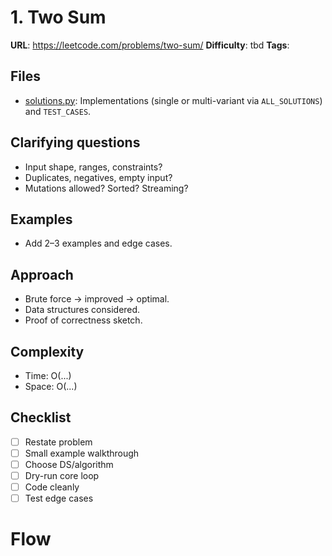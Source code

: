 # 1. Two Sum

**URL**: <https://leetcode.com/problems/two-sum/>
**Difficulty**: tbd
**Tags**:

## Files

- [solutions.py](solutions.py): Implementations (single or multi-variant via `ALL_SOLUTIONS`) and `TEST_CASES`.

## Clarifying questions

- Input shape, ranges, constraints?
- Duplicates, negatives, empty input?
- Mutations allowed? Sorted? Streaming?

## Examples

- Add 2–3 examples and edge cases.

## Approach

- Brute force -> improved -> optimal.
- Data structures considered.
- Proof of correctness sketch.

## Complexity

- Time: O(...)
- Space: O(...)

## Checklist

- [ ] Restate problem
- [ ] Small example walkthrough
- [ ] Choose DS/algorithm
- [ ] Dry-run core loop
- [ ] Code cleanly
- [ ] Test edge cases

# Flow
